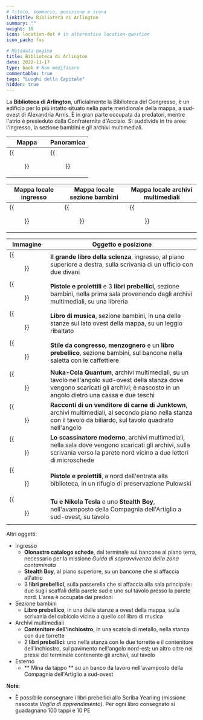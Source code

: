 ```yaml
---
# Titolo, sommario, posizione e icona
linktitle: Biblioteca di Arlington
summary: ""
weight: 10
icon: location-dot # in alternativa location-question
icon_pack: fas

# Metadata pagina
title: Biblioteca di Arlington
date: 2022-11-17
type: book # Non modificare
commentable: true
tags: "Luoghi della Capitale"
hidden: true
---
```


<div class="fo3">

La **Biblioteca di Arlington**, ufficialmente la Biblioteca del Congresso, è un edificio  per lo più intatto situato nella parte meridionale della mappa, a sud-ovest di Alexandria Arms. È in gran parte occupata da predatori, mentre l'atrio è presieduto dalla Confraternita d'Acciaio. Si suddivide in tre aree: l'ingresso, la sezione bambini e gli archivi multimediali.

| Mappa                           | Panoramica                  |
| ------------------------------- | --------------------------- |
| {{<figure src="fo3/Arlington_Library_loc.webp">}} | {{<figure src="fo3/Arlington_Library.webp">}} |

| Mappa locale ingresso                 | Mappa locale sezione bambini                   | Mappa locale archivi multimediali             | 
| ------------------------------------- | ---------------------------------------------- | ---------------------------------------------- |
| {{<figure src="fo3/Arlington_Library_lobby_map.webp">}} | {{<figure src="fo3/Arlington_Library_Childrens_Wing_map.webp">}} | {{<figure src="fo3/Arlington_Library_Media_Archives_map.webp">}} |


| Immagine                                                     | Oggetto e posizione                                                                                                                                                                     |
| ------------------------------------------------------------ | --------------------------------------------------------------------------------------------------------------------------------------------------------------------------------------- |
| {{<figure src="fo3/Big_Book_of_Science_Arlington_Library.webp">}}              | **Il grande libro della scienza**, ingresso, al piano superiore a destra, sulla scrivania di un ufficio con due divani                                                                  |
| {{<figure src="fo3/Guns_and_Bullets_Arlington_Library.webp">}}                 | **Pistole e proiettili** e 3 **libri prebellici**, sezione bambini, nella prima sala provenendo dagli archivi multimediali, su una libreria                                             |
| {{<figure src="fo3/Fo3_Arlington_Library_sheet_music_book.webp">}}             | **Libro di musica**, sezione bambini, in una delle stanze sul lato ovest della mappa, su un leggio ribaltato                                                                            |
| {{<figure src="fo3/FO3_LCS_Arlington_Library.webp">}}                          | **Stile da congresso, menzognero** e un **libro prebellico**, sezione bambini, sul bancone nella saletta con le caffettiere                                                             |
| {{<figure src="fo3/NCQ_Arlington_Library.jpg">}}                               | **Nuka-Cola Quantum**, archivi multimediali, su un tavolo nell'angolo sud-ovest della stanza dove vengono scaricati gli archivi; è nascosto in un angolo dietro una cassa e due teschi |
| {{<figure src="fo3/Tales_of_a_Junktown_Jerky_Vendor_Arlington_Library.webp">}} | **Racconti di un venditore di carne di Junktown**, archivi multimediali, al secondo piano nella stanza con il tavolo da biliardo, sul tavolo quadrato nell'angolo                       |
| {{<figure src="fo3/Tumblers_Today_Arlington_Library.webp">}}                   | **Lo scassinatore moderno**, archivi multimediali, nella sala dove vengono scaricati gli archivi, sulla scrivania verso la parete nord vicino a due lettori di microschede                                    |
| {{<figure src="fo3/FO3_GAB_Arlington_Lib.webp">}}                              | **Pistole e proiettili**, a nord dell'entrata alla biblioteca, in un rifugio di preservazione Pulowski                                                                                  |
| {{<figure src="fo3/Nikola_Tesla_and_You_Arlington.jpg">}}                      | **Tu e Nikola Tesla** e uno **Stealth Boy**, nell'avamposto della Compagnia dell'Artiglio a sud-ovest, su tavolo                                                                        |

Altri oggetti:
- Ingresso
	- **Olonastro catalogo schede**, dal terminale sul bancone al piano terra, necessario per la missione *Guida di sopravvivenza della zona contaminata*
	- **Stealth Boy**, al piano superiore, su un bancone che si affaccia all'atrio
	- 3 **libri prebellici**, sulla passerella che si affaccia alla sala principale: due sugli scaffali della parete sud e uno sul tavolo presso la parete nord. L'area è occupata dai predoni
- Sezione bambini
	- **Libro prebellico**, in una delle stanze a ovest della mappa, sulla scrivania del cubicolo vicino a quello col libro di musica
- Archivi multimediali
	- **Contenitore dell'inchiostro**, in una scatola di metallo, nella stanza con due torrette
	- 2 **libri prebellici**: uno nella stanza con le due torrette e il contenitore dell'inchiostro, sul pavimento nell'angolo nord-est; un altro oltre nei pressi del terminale contenente gli archivi, sul tavolo
- Esterno
	- ** Mina da tappo ** su un banco da lavoro nell'avamposto della Compagnia dell'Artiglio a sud-ovest

**Note**:
- È possibile consegnare i libri prebellici allo Scriba Yearling (missione nascosta *Voglia di apprendimento*). Per ogni libro consegnato si guadagnano 100 tappi e 10 PE


</div>